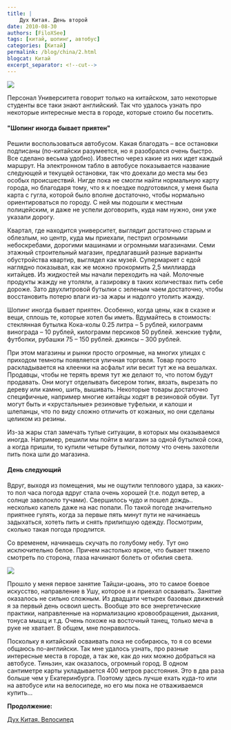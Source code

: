 ```yaml
---
title: |
    Дух Китая. День второй
date: 2010-08-30
authors: [FiloXSee]
tags: [китай, шопинг, автобус]
categories: [Китай]
permalink: /blog/china/2.html
blogcat: Китай
excerpt_separator: <!--cut-->
---
```


![](http://itw66.ru/uploads/images/00/00/02/2010/08/30/065cc1.jpg)


Персонал Университета говорит только на китайском, зато некоторые студенты все таки знают английский. Так что удалось узнать про некоторые интересные места в городе, которые стоило бы посетить.

<!--cut-->

#### "Шопинг иногда бывает приятен"


Решили воспользоваться автобусом. Какая благодать – все остановки подписаны (по-китайски разумеется, но я разобрался очень быстро. Все сделано весьма удобно).  Известно через какие из них идет каждый маршрут. На электронном табло в автобусе показывается название следующей и текущей остановки, так что доехали до места мы без особых происшествий. Нигде пока не смогли найти нормальную карту города, но благодаря тому, что я к поездке подготовился, у меня была карта с гугла, которой было вполне достаточно, чтобы нормально ориентироваться по городу. С ней мы подошли к местным полицейским, и даже не успели договорить, куда нам нужно, они уже указали дорогу.

Квартал, где находится университет, выглядит достаточно старым и облезлым, но центр, куда мы приехали, пестрил огромными небоскребами, дорогими машинами и огромными магазинами. Семи этажный строительный магазин, предлагавший разные варианты обустройства квартир, выглядел как музей. Супермаркет с едой наглядно показывал, как же можно прокормить 2,5 миллиарда китайцев. Из жидкостей мы начали переходить на чай. Молочные продукты жажду не утоляли, а газировку в таких количествах пить себе дороже. Зато двухлитровой бутылки с зеленым чаем достаточно, чтобы восстановить потерю влаги из-за жары и надолго утолить жажду.

Шопинг иногда бывает приятен. Особенно, когда цены, как в сказке и вещи, сплошь те, которые хотел бы иметь. Вдумайтесь в стоимость: стеклянная бутылка Кока-колы 0.25 литра – 5 рублей, килограмм винограда – 10 рублей, килограмм персиков 50 рублей. женские туфли, футболки, рубашки 75 – 150 рублей. джинсы – 300 рублей.

При этом магазины и рынки просто огромные, на многих улицах с приходом темноты появляется уличная торговля. Товар просто раскладывается на клеенки на асфальт или весит тут же на вешалках. Продавцы, чтобы не терять время тут же делают то, что потом будут продавать. Они могут отделывать бисером топик, вязать, вырезать по дереву или камню, шить, вышивать. Некоторые товары достаточно специфичные, например многие китайцы ходят в резиновой обуви. Тут могут быть и «хрустальные» резиновые туфельки, и калоши и шлепанцы, что по виду сложно отличить от кожаных, но они сделаны целиком из резины.

Из-за жары стал замечать тупые ситуации, в которых мы оказываемся иногда. Например, решили мы пойти в магазин за одной бутылкой сока, а когда пришли, то купили четыре бутылки, потому что очень захотели пить пока шли до магазина.


#### День следующий



Вдруг, выходя из помещения, мы не ощутили теплового удара, за каких-то пол часа погода вдруг стала очень хорошей (т.е. подул ветер, а солнце заволокло тучами). Свершилось чудо и пошел дождь.. несколько капель даже на нас попали. По такой погоде значительно приятнее гулять, когда за первые пять минут пути не начинаешь задыхаться, хотеть пить и снять прилипшую одежду. Посмотрим, сколько такая погода продлится.

Со временем, начинаешь скучать по голубому небу. Тут оно исключительно белое. Причем настолько яркое, что бывает тяжело смотреть по сторона, глаза начинают болеть от обилия света.

    
![](http://itw66.ru/uploads/images/00/00/02/2010/08/30/55c650.jpg)

Прошло у меня первое занятие Тайцзи-цюань, это то самое боевое искусство, направление в Ушу, которое я и приехал осваивать. Занятие оказалось не сильно сложным. Из двадцати четырех базовых движений я за первый день освоил шесть. Вообще это все энергетические практики, направленные на нормализацию кровообращения, дыхания, тонуса мышц и т.д. Очень похоже на восточный танец, только меча в руке не хватает. В общем, мне понравилось.

Поскольку я китайский осваивать пока не собираюсь, то я со всеми общаюсь по-английски. Так мне удалось узнать, про разные интересные места в городе, а так же, как до них можно добраться на автобусе. Тиньзин, как оказалось, огромный город. В одном сантиметре карты укладывается 400 метров расстояния. Это в два раза больше чем у Екатеринбурга. Поэтому здесь лучше ехать куда-то или на автобусе или на велосипеде, но его мы пока не отваживаемся купить…

**Продолжение:**

[Дух Китая. Велосипед](http://itw66.ru/blog/china/3.html)
